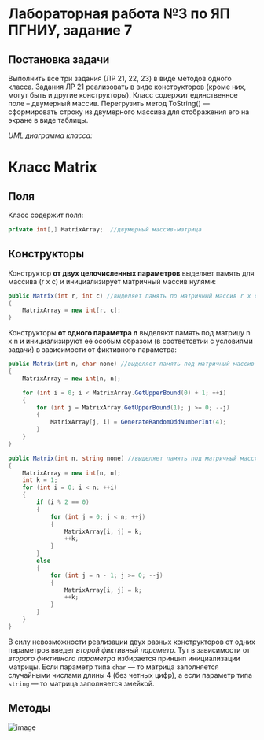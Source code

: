 # Лабораторная работа №3 по ЯП ПГНИУ, задание 7
## Постановка задачи
Выполнить все три задания (ЛР 21, 22, 23) в виде методов одного класса. Задания ЛР 21 реализовать в виде конструкторов (кроме них, могут быть и другие конструкторы). Класс содержит единственное поле – двумерный массив. Перегрузить метод ToString() — сформировать строку из двумерного массива для отображения его на экране в виде таблицы.


*UML диаграмма класса:*


# Класс Matrix
## Поля
Класс содержит поля:
```c#
private int[,] MatrixArray;  //двумерный массив-матрица
```

## Конструкторы
Конструктор **от двух целочисленных параметров** выделяет память для массива (r x c) и инициализирует матричный массив нулями:

```c#
public Matrix(int r, int c) //выделяет память по матричный массив r x c
{
    MatrixArray = new int[r, c];
}
```

Конструкторы **от одного параметра n** выделяют память под матрицу n x n и инициализируют её особым образом (в соответсвтии с условиями задачи) в зависимости от фиктивного параметра:

```c#
public Matrix(int n, char none) //выделяет память под матричный массив n x n и заполняет массив случайными числами длины 4, состоящими из нечетных цифр
{
    MatrixArray = new int[n, n];

    for (int i = 0; i < MatrixArray.GetUpperBound(0) + 1; ++i)
    {
        for (int j = MatrixArray.GetUpperBound(1); j >= 0; --j)
        {
            MatrixArray[j, i] = GenerateRandomOddNumberInt(4);
        }
    }
}

public Matrix(int n, string none) //выделяет память под матричный массив n x n и заполняет его змейкой по возрастанию от левого верхнего угла (вправо)
{
    MatrixArray = new int[n, n];
    int k = 1;
    for (int i = 0; i < n; ++i)
    {
        if (i % 2 == 0)
        {
            for (int j = 0; j < n; ++j)
            {
                MatrixArray[i, j] = k;
                ++k;
            }
        }
        else
        {
            for (int j = n - 1; j >= 0; --j)
            {
                MatrixArray[i, j] = k;
                ++k;
            }
        }
    }
}
```

В силу невозможности реализации двух разных конструкторов от одних параметров введет *второй фиктивный параметр*. Тут в зависимости от *второго фиктивного параметра* избирается принцип инициализации матрицы. Если параметр типа ```char``` &mdash; то матрица заполняется случайными числами длины 4 (без четных цифр), а если параметр типа ```string``` &mdash; то матрица заполняется змейкой. 

## Методы



![image](https://sun9-83.userapi.com/impg/m3W7s1KXC37jl02rtzKSucq5-5wgPE4qKDsVWQ/joTBgHwLSs4.jpg?size=1280x776&quality=96&sign=59180f86417592438d4769aa243d524f&type=album)

